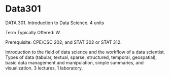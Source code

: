 # Data301

DATA 301. Introduction to Data Science. 4 units

Term Typically Offered: W

Prerequisite: CPE/CSC 202; and STAT 302 or STAT 312.

Introduction to the field of data science and the workflow of a data scientist. Types of data (tabular, textual, sparse, structured, temporal, geospatial), basic data management and manipulation, simple summaries, and visualization. 3 lectures, 1 laboratory.
